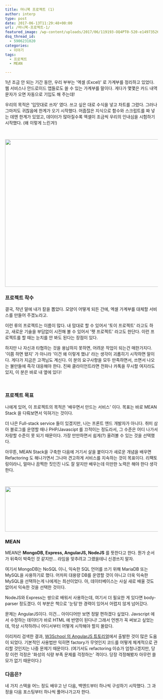 ```yaml
---
title: 머니북 프로젝트 (1)
author: interp
type: post
date: 2017-06-13T11:29:48+00:00
url: /머니북-프로젝트-1/
featured_image: /wp-content/uploads/2017/06/119193-OQ4PT0-520-e1497352644284-150x150.jpg
dsq_thread_id:
  - 5906231020
categories:
  - 이야기
tags:
  - 프로젝트
  - MEAN

---
```

1년 조금 안 되는 기간 동안, 우리 부부는 '엑셀 (Excel)' 로 가계부를 정리하고 있었다. 웹 서비스나 안드로이드 앱들로도 쓸 수 있는 가계부를 말이다. 게다가 몇몇은 카드 내역 문자가 오면 자동으로 기입도 해 주는데!

우리의 목적은 '입맛대로 쓰자' 였다. 쓰고 싶은 대로 수식을 넣고 차트를 그렸다. 그러나 그마저도 귀찮음에 한계가 오기 시작했다. 어줍잖은 지식으로 함수와 스크립트를 짜 넣는 데엔 한계가 있었고, 데이터가 많아질수록 엑셀이 조금씩 우리의 인내심을 시험하기 시작했다. (왜 이렇게 느린겨!)

&nbsp;

<img class="size-large wp-image-1053" src="http://interp.iwinv.net/wp-content/uploads/2017/06/82-1024x683.jpg" alt="" width="730" height="487" />

### 프로젝트 착수

결국, 작년 말에 내가 칼을 뽑았다. 모양이 어떻게 되든 간에, 엑셀 가계부를 대체할 서비스를 만들어 주겠노라고.

이런 류의 프로젝트는 이름이 많다. 내 맘대로 할 수 있어서 '토이 프로젝트' 라고도 하고, 새로운 기술을 부담없이 시전해 볼 수 있어서 '펫 프로젝트' 라고도 한단다. 이런 프로젝트를 할 때는 눈치를 안 봐도 된다는 장점이 있다.

하지만 나 자신과 타협하는 것을 용납하지 못하면, 어려운 작업이 되는건 매한가지다. '이쯤 하면 됐지' 가 아니라 '이건 왜 이렇게 했냐' 라는 생각이 괴롭히기 시작하면 말이다. 게다가 지금은 고객님도 계신다. 이 분의 요구사항을 모두 만족하면서, 쓰면서 나오는 불만들에 즉각 대응해야 한다. 진짜 클라이언트라면 전화나 카톡을 무시할 여지라도 있지, 이 분은 바로 내 옆에 있다!

&nbsp;

### 프로젝트 목표

나에게 있어, 이 프로젝트의 목적은 '배우면서 만드는 서비스' 이다. 목표는 바로 MEAN Stack 을 다뤄보면서 익혀가는 것이다.

더 나은 Full-stack service 들이 있겠지만, 나는 프론트 엔드 개발자가 아니다. 취미 삼아 블로그를 운영할 때나 PHP/Javascipt 를 끄적이는 정도라서, 그 수준은 어디 나가서 자랑할 수준이 못 되기 때문이다. 가장 만만하면서 쉽게(?) 올려볼 수 있는 것을 선택했다.

아무튼, MEAN Stack을 구축한 다음에 거기서 살을 붙이다가 새로운 개념을 배우면 Refactoring 도 해나가면서 그나마 견고하게 서비스를 지속하는 것이 목표이다. 리팩토링이라니, 얼마나 끔찍한 짓인진 나도 잘 알지만 배우는데 이만한 노력은 해야 한다 생각한다.

&nbsp;

<img class="aligncenter size-full wp-image-1052" src="http://interp.iwinv.net/wp-content/uploads/2017/06/mean.png" alt="" width="648" height="149" srcset="https://interp.blog/wp-content/uploads/2017/06/mean.png 648w, https://interp.blog/wp-content/uploads/2017/06/mean-300x69.png 300w" sizes="(max-width: 648px) 100vw, 648px" />

### MEAN

MEAN은 **MongoDB, Express, AngularJS, NodeJS** 를 뜻한다고 한다. 뭔가 순서가 뒤죽이 박죽인 것 같지만&#8230; 라임을 맞추려고 그랬을테니 신경쓰지 말자.

여기서 MongoDB는 NoSQL 이니, 익숙한 SQL 언어를 쓰기 위해 MariaDB 또는 MySQL을 사용하기로 했다. 어차피 대용량 DB를 운영할 것이 아니고 더욱 익숙한 MySQL을 선택하는게 나에게는 최선이었다. 아, 데이터베이스는 사실 새로 배울 것도 없어서 익숙한 것을 선택한 것이다.

NodeJS와 Express는 쌍으로 배워서 사용하는데, 여기서 더 필요한 게 있다면 body-parser 정도겠다. 이 부분은 책으로 '눈팅'한 경력이 있어서 어렵지 않게 넘어갔다.

문제는 AngularJS이다. 이건&#8230; 아이디어만 보면 정말 편하겠다 싶었다. Javscript 에서 수정하는 데이터가 바로 HTML 에 반영이 된다니! 그래서 언젠가 꼭 써보고 싶었는데, 막상 시작하려니 어디서부터 어떻게 시작해야 할지 몰랐다.

이리저리 검색한 결과, [W3School 의 AngularJS 튜토리얼][1]에서 출발한 것이 많은 도움이 되었다. 기본적인 사용법만 익히면 factory가 무엇인지 코드를 어떻게 체계적으로 관리할 것인지는 나중 문제기 때문이다. (여기서도 refactoring 이슈가 엄청나겠지만, 당장 이런 걱정은 '화성의 식량 부족 문제를 걱정하는' 격이다. 당장 걱정해봤자 아무런 쓸모가 없기 때문이다.)

### 다음은?

네 가지 스택을 어느 정도 배우고 난 다음, 백엔드부터 하나씩 구성하기 시작했다. 그 과정을 다음 포스팅부터 하나씩 풀어나가고자 한다.

 [1]: https://www.w3schools.com/angular/